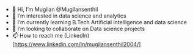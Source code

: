 - 👋 Hi, I’m Mugilan  @Mugilansenthil
- 👀 I’m interested in data science and analytics
- 🌱 I’m currently learning B.Tech Artificial intelligence and data science
- 💞️ I’m looking to collaborate on Data science projects
- 📫 How to reach me (LinkedIn)[https://www.linkedin.com/in/mugilansenthil2004/]

<!---
Mugilansenthil/Mugilansenthil is a ✨ special ✨ repository because its `README.md` (this file) appears on your GitHub profile.
You can click the Preview link to take a look at your changes.
--->
